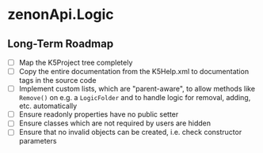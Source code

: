 # zenonApi.Logic

## Long-Term Roadmap
- [ ] Map the K5Project tree completely
- [ ] Copy the entire documentation from the K5Help.xml to documentation tags in
      the source code
- [ ] Implement custom lists, which are "parent-aware", to allow methods like
      ```Remove()``` on e.g. a ```LogicFolder``` and to handle logic for
      removal, adding, etc. automatically
- [ ] Ensure readonly properties have no public setter
- [ ] Ensure classes which are not required by users are hidden
- [ ] Ensure that no invalid objects can be created, i.e. check constructor
      parameters
